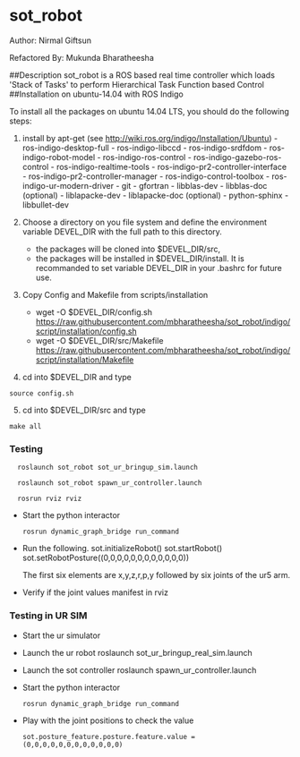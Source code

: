 # sot_robot

Author: Nirmal Giftsun

Refactored By: Mukunda Bharatheesha

##Description
sot_robot is a ROS based real time controller which loads 'Stack of Tasks' to perform Hierarchical Task Function based 
Control
##Installation on ubuntu-14.04 with ROS Indigo

To install all the packages on ubuntu 14.04 LTS, you should do the following
steps:

  1. install by apt-get (see http://wiki.ros.org/indigo/Installation/Ubuntu)
    - ros-indigo-desktop-full
    - ros-indigo-libccd
    - ros-indigo-srdfdom
    - ros-indigo-robot-model
    - ros-indigo-ros-control
    - ros-indigo-gazebo-ros-control
    - ros-indigo-realtime-tools
    - ros-indigo-pr2-controller-interface
    - ros-indigo-pr2-controller-manager
    - ros-indigo-control-toolbox
    - ros-indigo-ur-modern-driver
    - git
    - gfortran
    - libblas-dev
    - libblas-doc (optional)
    - liblapacke-dev
    - liblapacke-doc (optional)
    - python-sphinx
    - libbullet-dev
        

  2. Choose a directory on you file system and define the environment
     variable DEVEL_DIR with the full path to this directory.
     - the packages will be cloned into $DEVEL_DIR/src,
     - the packages will be installed in $DEVEL_DIR/install.
     It is recommanded to set variable DEVEL_DIR in your .bashrc for future use.

  3. Copy Config and Makefile from scripts/installation
      -  wget -O $DEVEL_DIR/config.sh https://raw.githubusercontent.com/mbharatheesha/sot_robot/indigo/script/installation/config.sh
      -  wget -O $DEVEL_DIR/src/Makefile https://raw.githubusercontent.com/mbharatheesha/sot_robot/indigo/script/installation/Makefile
  
  4. cd into $DEVEL_DIR and type

    source config.sh

  5. cd into $DEVEL_DIR/src and type

    make all
  
### Testing

      roslaunch sot_robot sot_ur_bringup_sim.launch

      roslaunch sot_robot spawn_ur_controller.launch
  
      rosrun rviz rviz

* Start the python interactor 

      rosrun dynamic_graph_bridge run_command
* Run the following.
      sot.initializeRobot()
      sot.startRobot()
      sot.setRobotPosture((0,0,0,0,0,0,0,0,0,0,0,0))

  The first six elements are x,y,z,r,p,y followed by six joints of the ur5 arm.

* Verify if the joint values manifest in rviz

### Testing in UR SIM

* Start the ur simulator

* Launch the ur robot
        roslaunch sot_ur_bringup_real_sim.launch
* Launch the sot controller
        roslaunch spawn_ur_controller.launch
* Start the python interactor 

      rosrun dynamic_graph_bridge run_command
* Play with the joint positions to check the value

      sot.posture_feature.posture.feature.value = (0,0,0,0,0,0,0,0,0,0,0,0)

